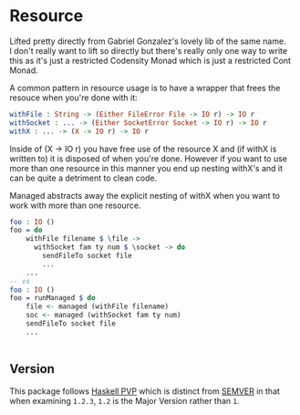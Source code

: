 Resource 
=====

Lifted pretty directly from Gabriel Gonzalez's lovely lib of the same name.  
I don't really want to lift so directly but there's really only one way to write this as it's just a restricted Codensity Monad which is just a restricted Cont Monad.  

A common pattern in resource usage is to have a wrapper that frees the resouce when you're done with it:
```idris
withFile : String -> (Either FileError File -> IO r) -> IO r
withSocket : ... -> (Either SocketError Socket -> IO r) -> IO r
withX : ... -> (X -> IO r) -> IO r
```
Inside of (X -> IO r) you have free use of the resource X and (if withX is written to) it is disposed of when you're done. However if you want to use more than one resource in this manner you end up nesting withX's and it can be quite a detriment to clean code.

Managed abstracts away the explicit nesting of withX when you want to work with more than one resource.
```idris
foo : IO ()
foo = do
    withFile filename $ \file ->
      withSocket fam ty num $ \socket -> do
        sendFileTo socket file
        ...
    ...
-- vs
foo : IO ()
foo = runManaged $ do
    file <- managed (withFile filename)
    soc <- managed (withSocket fam ty num)
    sendFileTo socket file
    ...
    
```


Version
-------

This package follows [Haskell PVP](https://pvp.haskell.org/) which is distinct from [SEMVER](https://semver.org/) in that when examining `1.2.3`, `1.2`  is the Major Version rather than `1`.
